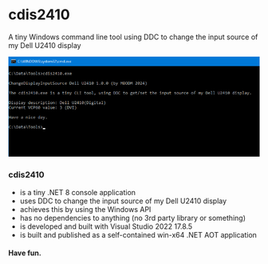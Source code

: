 # cdis2410
A tiny Windows command line tool using DDC to change the input source of my Dell U2410 display

![WADH](screenshot.png)

### cdis2410
- is a tiny .NET 8 console application
- uses DDC to change the input source of my Dell U2410 display
- achieves this by using the Windows API
- has no dependencies to anything (no 3rd party library or something)
- is developed and built with Visual Studio 2022 17.8.5
- is built and published as a self-contained win-x64 .NET AOT application

#### Have fun.
